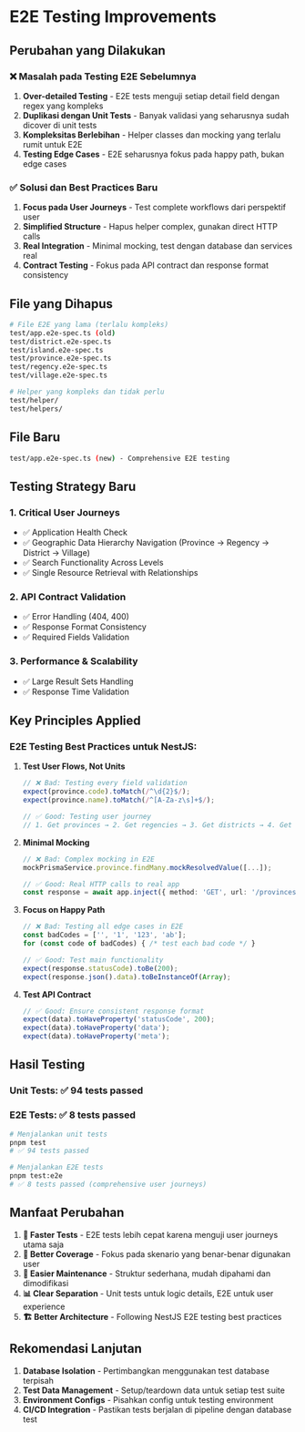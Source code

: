 # E2E Testing Improvements

## Perubahan yang Dilakukan

### ❌ **Masalah pada Testing E2E Sebelumnya**

1. **Over-detailed Testing** - E2E tests menguji setiap detail field dengan regex yang kompleks
2. **Duplikasi dengan Unit Tests** - Banyak validasi yang seharusnya sudah dicover di unit tests
3. **Kompleksitas Berlebihan** - Helper classes dan mocking yang terlalu rumit untuk E2E
4. **Testing Edge Cases** - E2E seharusnya fokus pada happy path, bukan edge cases

### ✅ **Solusi dan Best Practices Baru**

1. **Focus pada User Journeys** - Test complete workflows dari perspektif user
2. **Simplified Structure** - Hapus helper complex, gunakan direct HTTP calls
3. **Real Integration** - Minimal mocking, test dengan database dan services real
4. **Contract Testing** - Fokus pada API contract dan response format consistency

## File yang Dihapus

```bash
# File E2E yang lama (terlalu kompleks)
test/app.e2e-spec.ts (old)
test/district.e2e-spec.ts
test/island.e2e-spec.ts
test/province.e2e-spec.ts
test/regency.e2e-spec.ts
test/village.e2e-spec.ts

# Helper yang kompleks dan tidak perlu
test/helper/
test/helpers/
```

## File Baru

```bash
test/app.e2e-spec.ts (new) - Comprehensive E2E testing
```

## Testing Strategy Baru

### **1. Critical User Journeys**
- ✅ Application Health Check
- ✅ Geographic Data Hierarchy Navigation (Province → Regency → District → Village)
- ✅ Search Functionality Across Levels
- ✅ Single Resource Retrieval with Relationships

### **2. API Contract Validation**
- ✅ Error Handling (404, 400)
- ✅ Response Format Consistency
- ✅ Required Fields Validation

### **3. Performance & Scalability**
- ✅ Large Result Sets Handling
- ✅ Response Time Validation

## Key Principles Applied

### **E2E Testing Best Practices untuk NestJS:**

1. **Test User Flows, Not Units**
   ```typescript
   // ❌ Bad: Testing every field validation
   expect(province.code).toMatch(/^\d{2}$/);
   expect(province.name).toMatch(/^[A-Za-z\s]+$/);

   // ✅ Good: Testing user journey
   // 1. Get provinces → 2. Get regencies → 3. Get districts → 4. Get villages
   ```

2. **Minimal Mocking**
   ```typescript
   // ❌ Bad: Complex mocking in E2E
   mockPrismaService.province.findMany.mockResolvedValue([...]);

   // ✅ Good: Real HTTP calls to real app
   const response = await app.inject({ method: 'GET', url: '/provinces' });
   ```

3. **Focus on Happy Path**
   ```typescript
   // ❌ Bad: Testing all edge cases in E2E
   const badCodes = ['', '1', '123', 'ab'];
   for (const code of badCodes) { /* test each bad code */ }

   // ✅ Good: Test main functionality
   expect(response.statusCode).toBe(200);
   expect(response.json().data).toBeInstanceOf(Array);
   ```

4. **Test API Contract**
   ```typescript
   // ✅ Good: Ensure consistent response format
   expect(data).toHaveProperty('statusCode', 200);
   expect(data).toHaveProperty('data');
   expect(data).toHaveProperty('meta');
   ```

## Hasil Testing

### Unit Tests: ✅ **94 tests passed**
### E2E Tests: ✅ **8 tests passed**

```bash
# Menjalankan unit tests
pnpm test
# ✅ 94 tests passed

# Menjalankan E2E tests
pnpm test:e2e
# ✅ 8 tests passed (comprehensive user journeys)
```

## Manfaat Perubahan

1. **🚀 Faster Tests** - E2E tests lebih cepat karena menguji user journeys utama saja
2. **🎯 Better Coverage** - Fokus pada skenario yang benar-benar digunakan user
3. **🔧 Easier Maintenance** - Struktur sederhana, mudah dipahami dan dimodifikasi
4. **📊 Clear Separation** - Unit tests untuk logic details, E2E untuk user experience
5. **🏗️ Better Architecture** - Following NestJS E2E testing best practices

## Rekomendasi Lanjutan

1. **Database Isolation** - Pertimbangkan menggunakan test database terpisah
2. **Test Data Management** - Setup/teardown data untuk setiap test suite
3. **Environment Configs** - Pisahkan config untuk testing environment
4. **CI/CD Integration** - Pastikan tests berjalan di pipeline dengan database test
